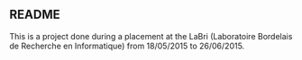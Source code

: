 README
------

This is a project done during a placement at the LaBri (Laboratoire Bordelais de Recherche en Informatique) from 18/05/2015 to 26/06/2015.
